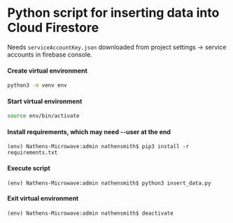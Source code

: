 # Python script for inserting data into Cloud Firestore

Needs ```serviceAccountKey.json``` downloaded from project settings -> service accounts in firebase console.



<h4> Create virtual environment</h4>

```sh
python3 -m venv env
```

<h4> Start virtual environment </h4> 

```sh
source env/bin/activate
```

<h4> Install requirements, which may need --user at the end</h4>

```console
(env) Nathens-Microwave:admin nathensmith$ pip3 install -r requirements.txt
```

<h4> Execute script </h4>

```console
(env) Nathens-Microwave:admin nathensmith$ python3 insert_data.py
```

<h4> Exit virtual environment </h4>

```console
(env) Nathens-Microwave:admin nathensmith$ deactivate
```
